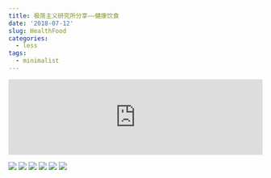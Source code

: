 ```yaml
---
title: 极简主义研究所分享——健康饮食
date: '2018-07-12'
slug: HealthFood
categories:
  - less
tags:
  - minimalist
---
```


<iframe width="100%" height="150" scrolling="no" frameborder="no" allow="autoplay" src="https://w.soundcloud.com/player/?url=https%3A//api.soundcloud.com/tracks/470695686&color=%23ff5500&auto_play=false&hide_related=false&show_comments=true&show_user=true&show_reposts=false&show_teaser=true&visual=true"></iframe>


![](https://wx2.sinaimg.cn/mw690/007cDk87ly1ft7gjnouruj30zk0qodgg.jpg)
![](https://wx2.sinaimg.cn/mw690/007cDk87ly1ft7gjnrgcrj30zk0qojsc.jpg)
![](https://wx1.sinaimg.cn/mw690/007cDk87ly1ft7gjnrx7fj30zk0qowfs.jpg)
![](https://wx4.sinaimg.cn/mw690/007cDk87ly1ft7gjnqxocj30zk0qoq3n.jpg)
![](https://wx4.sinaimg.cn/mw690/007cDk87ly1ft7gjnroqej30zk0qo0tt.jpg)
![](https://wx3.sinaimg.cn/mw690/007cDk87ly1ft7gjnt4dsj30zk0qomz8.jpg)
